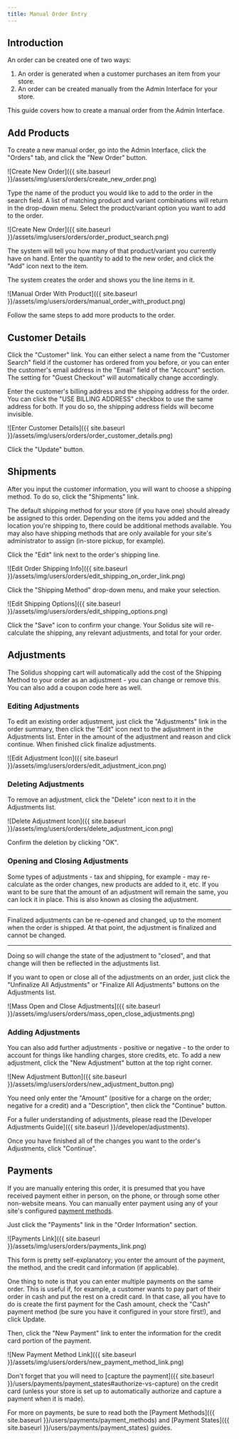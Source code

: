 ```yaml
---
title: Manual Order Entry
---
```


## Introduction

An order can be created one of two ways:

1. An order is generated when a customer purchases an item from your store.
2. An order can be created manually from the Admin Interface for your store.

This guide covers how to create a manual order from the Admin Interface.

## Add Products

To create a new manual order, go into the Admin Interface, click the "Orders" tab, and click the "New Order" button.

![Create New Order]({{ site.baseurl }}/assets/img/users/orders/create_new_order.png)

Type the name of the product you would like to add to the order in the search field. A list of matching product and variant combinations will return in the drop-down menu. Select the product/variant option you want to add to the order.

![Create New Order]({{ site.baseurl }}/assets/img/users/orders/order_product_search.png)

The system will tell you how many of that product/variant you currently have on hand. Enter the quantity to add to the new order, and click the "Add" icon next to the item.

The system creates the order and shows you the line items in it.

![Manual Order With Product]({{ site.baseurl }}/assets/img/users/orders/manual_order_with_product.png)

Follow the same steps to add more products to the order.

## Customer Details

Click the "Customer" link. You can either select a name from the "Customer Search" field if the customer has ordered from you before, or you can enter the customer's email address in the "Email" field of the "Account" section. The setting for "Guest Checkout" will automatically change accordingly.

Enter the customer's billing address and the shipping address for the order. You can click the "USE BILLING ADDRESS" checkbox to use the same address for both. If you do so, the shipping address fields will become invisible.

![Enter Customer Details]({{ site.baseurl }}/assets/img/users/orders/order_customer_details.png)

Click the "Update" button.

## Shipments

After you input the customer information, you will want to choose a shipping method. To do so, click the "Shipments" link.

The default shipping method for your store (if you have one) should already be assigned to this order. Depending on the items you added and the location you're shipping to, there could be additional methods available. You may also have shipping methods that are only available for your site's administrator to assign (in-store pickup, for example).

Click the "Edit" link next to the order's shipping line.

![Edit Order Shipping Info]({{ site.baseurl }}/assets/img/users/orders/edit_shipping_on_order_link.png)

Click the "Shipping Method" drop-down menu, and make your selection.

![Edit Shipping Options]({{ site.baseurl }}/assets/img/users/orders/edit_shipping_options.png)

Click the "Save" icon to confirm your change. Your Solidus site will re-calculate the shipping, any relevant adjustments, and total for your order.

## Adjustments

The Solidus shopping cart will automatically add the cost of the Shipping Method to your order as an adjustment - you can change or remove this.  You can also add a coupon code here as well.

### Editing Adjustments

To edit an existing order adjustment, just click the "Adjustments" link in the order summary, then click the "Edit" icon next to the adjustment in the Adjustments list. Enter in the amount of the adjustment and reason and click continue.  When finished click finalize adjustments.

![Edit Adjustment Icon]({{ site.baseurl }}/assets/img/users/orders/edit_adjustment_icon.png)

### Deleting Adjustments

To remove an adjustment, click the "Delete" icon next to it in the Adjustments list.

![Delete Adjustment Icon]({{ site.baseurl }}/assets/img/users/orders/delete_adjustment_icon.png)

Confirm the deletion by clicking "OK".

### Opening and Closing Adjustments

Some types of adjustments - tax and shipping, for example - may re-calculate as the order changes, new products are added to it, etc. If you want to be sure that the amount of an adjustment will remain the same, you can lock it in place. This is also known as closing the adjustment.

***
Finalized adjustments can be re-opened and changed, up to the moment when the order is shipped. At that point, the adjustment is finalized and cannot be changed.
***

Doing so will change the state of the adjustment to "closed", and that change will then be reflected in the adjustments list.

If you want to open or close all of the adjustments on an order, just click the "Unfinalize All Adjustments" or "Finalize All Adjustments" buttons on the Adjustments list.

![Mass Open and Close Adjustments]({{ site.baseurl }}/assets/img/users/orders/mass_open_close_adjustments.png)

### Adding Adjustments

You can also add further adjustments - positive or negative - to the order to account for things like handling charges, store credits, etc. To add a new adjustment, click the "New Adjustment" button at the top right corner.

![New Adjustment Button]({{ site.baseurl }}/assets/img/users/orders/new_adjustment_button.png)

You need only enter the "Amount" (positive for a charge on the order; negative for a credit) and a "Description", then click the "Continue" button.

For a fuller understanding of adjustments, please read the [Developer Adjustments Guide]({{ site.baseurl }}/developer/adjustments).

Once you have finished all of the changes you want to the order's Adjustments, click "Continue".

## Payments

If you are manually entering this order, it is presumed that you have received payment either in person, on the phone, or through some other non-website means. You can manually enter payment using any of your site's configured [payment methods]({{site.baseurl}}/users/payments/payment_methods).

Just click the "Payments" link in the "Order Information" section.

![Payments Link]({{ site.baseurl }}/assets/img/users/orders/payments_link.png)

This form is pretty self-explanatory; you enter the amount of the payment, the method, and the credit card information (if applicable).

One thing to note is that you can enter multiple payments on the same order. This is useful if, for example, a customer wants to pay part of their order in cash and put the rest on a credit card. In that case, all you have to do is create the first payment for the Cash amount, check the "Cash" payment method (be sure you have it configured in your store first!), and click Update.

Then, click the "New Payment" link to enter the information for the credit card portion of the payment.

![New Payment Method Link]({{ site.baseurl }}/assets/img/users/orders/new_payment_method_link.png)

Don't forget that you will need to [capture the payment]({{ site.baseurl }}/users/payments/payment_states#authorize-vs-capture) on the credit card (unless your store is set up to automatically authorize and capture a payment when it is made).

For more on payments, be sure to read both the [Payment Methods]({{ site.baseurl }}/users/payments/payment_methods) and [Payment States]({{ site.baseurl }}/users/payments/payment_states) guides.
